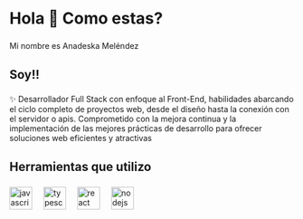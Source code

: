 <h1 align="left">Hola 👋 Como estas?</h1>

###

<p align="left">Mi nombre es Anadeska Meléndez</p>

###

<h2 align="left">Soy!!</h2>

###

<p align="left">✨ Desarrollador Full Stack con enfoque al Front-End, habilidades abarcando el ciclo completo de proyectos web, desde el diseño hasta la conexión con el servidor o apis. Comprometido con la mejora continua y la implementación de las mejores prácticas de desarrollo para ofrecer soluciones web eficientes y atractivas</p>

###

<h2 align="left">Herramientas que utilizo</h2>

###

<div align="left">
  <img src="https://cdn.jsdelivr.net/gh/devicons/devicon/icons/javascript/javascript-original.svg" height="40" alt="javascript logo"  />
  <img width="12" />
  <img src="https://cdn.jsdelivr.net/gh/devicons/devicon/icons/typescript/typescript-original.svg" height="40" alt="typescript logo"  />
  <img width="12" />
  <img src="https://cdn.jsdelivr.net/gh/devicons/devicon/icons/react/react-original.svg" height="40" alt="react logo"  />
  <img width="12" />
  <img src="https://cdn.jsdelivr.net/gh/devicons/devicon/icons/nodejs/nodejs-original.svg" height="40" alt="nodejs logo"  />
  <img width="12" />
</div>

###

